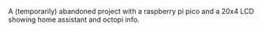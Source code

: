 A (temporarily) abandoned project with a raspberry pi pico and a 20x4 LCD showing home assistant and octopi info.

